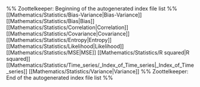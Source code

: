 %% Zoottelkeeper: Beginning of the autogenerated index file list  %%
 [[Mathematics/Statistics/Bias-Variance|Bias-Variance]]
 [[Mathematics/Statistics/Bias|Bias]]
 [[Mathematics/Statistics/Correlation|Correlation]]
 [[Mathematics/Statistics/Covariance|Covariance]]
 [[Mathematics/Statistics/Entropy|Entropy]]
 [[Mathematics/Statistics/Likelihood|Likelihood]]
 [[Mathematics/Statistics/MSE|MSE]]
 [[Mathematics/Statistics/R squared|R squared]]
 [[Mathematics/Statistics/Time_series/_Index_of_Time_series|_Index_of_Time_series]]
 [[Mathematics/Statistics/Variance|Variance]]
%% Zoottelkeeper: End of the autogenerated index file list  %%
